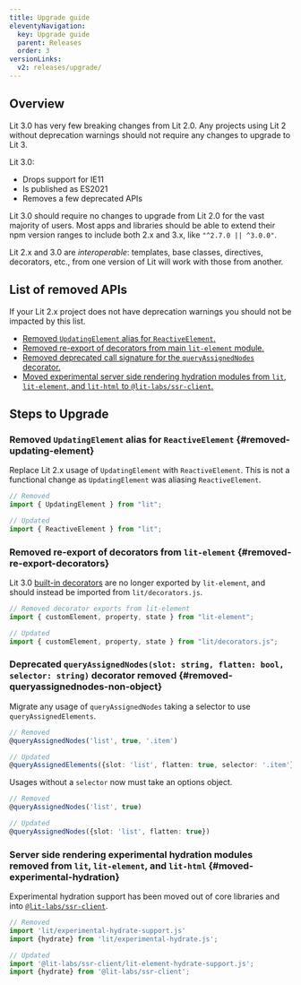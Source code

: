 ```yaml
---
title: Upgrade guide
eleventyNavigation:
  key: Upgrade guide
  parent: Releases
  order: 3
versionLinks:
  v2: releases/upgrade/
---
```


## Overview

Lit 3.0 has very few breaking changes from Lit 2.0. Any projects using Lit 2
without deprecation warnings should not require any changes to upgrade to Lit 3.

Lit 3.0:

- Drops support for IE11
- Is published as ES2021
- Removes a few deprecated APIs

Lit 3.0 should require no changes to upgrade from Lit 2.0 for the vast majority
of users. Most apps and libraries should be able to extend their npm version
ranges to include both 2.x and 3.x, like `"^2.7.0 || ^3.0.0"`.

Lit 2.x and 3.0 are _interoperable_: templates, base classes, directives,
decorators, etc., from one version of Lit will work with those from another.

## List of removed APIs

If your Lit 2.x project does not have deprecation warnings you should not be
impacted by this list.

 - [Removed `UpdatingElement` alias for `ReactiveElement`.](#removed-updating-element)
 - [Removed re-export of decorators from main `lit-element` module.](#removed-re-export-decorators)
 - [Removed deprecated call signature for the `queryAssignedNodes` decorator.](#removed-queryassignednodes-non-object)
 - [Moved experimental server side rendering hydration modules from `lit`, `lit-element`, and `lit-html` to `@lit-labs/ssr-client`.](#moved-experimental-hydration)

## Steps to Upgrade

### Removed `UpdatingElement` alias for `ReactiveElement` {#removed-updating-element}

Replace Lit 2.x usage of `UpdatingElement` with `ReactiveElement`. This is not a
functional change as `UpdatingElement` was aliasing `ReactiveElement`.

```ts
// Removed
import { UpdatingElement } from "lit";

// Updated
import { ReactiveElement } from "lit";
```

### Removed re-export of decorators from `lit-element` {#removed-re-export-decorators}

Lit 3.0 [built-in
decorators](/docs/v3/components/decorators/#built-in-decorators) are no longer
exported by `lit-element`, and should instead be imported from
`lit/decorators.js`.

```ts
// Removed decorator exports from lit-element
import { customElement, property, state } from "lit-element";

// Updated
import { customElement, property, state } from "lit/decorators.js";
```

### Deprecated `queryAssignedNodes(slot: string, flatten: bool, selector: string)` decorator removed {#removed-queryassignednodes-non-object}

Migrate any usage of `queryAssignedNodes` taking a selector to use `queryAssignedElements`.

```ts
// Removed
@queryAssignedNodes('list', true, '.item')

// Updated
@queryAssignedElements({slot: 'list', flatten: true, selector: '.item'})
```

Usages without a `selector` now must take an options object.

```ts
// Removed
@queryAssignedNodes('list', true)

// Updated
@queryAssignedNodes({slot: 'list', flatten: true})
```

### Server side rendering experimental hydration modules removed from `lit`, `lit-element`, and `lit-html` {#moved-experimental-hydration}

Experimental hydration support has been moved out of core libraries and into
[`@lit-labs/ssr-client`](https://www.npmjs.com/package/@lit-labs/ssr-client).

```ts
// Removed
import 'lit/experimental-hydrate-support.js'
import {hydrate} from 'lit/experimental-hydrate.js';

// Updated
import '@lit-labs/ssr-client/lit-element-hydrate-support.js';
import {hydrate} from '@lit-labs/ssr-client';
```
